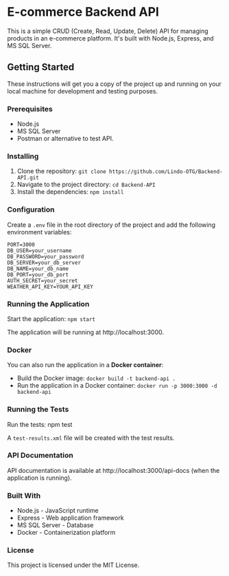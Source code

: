 # E-commerce Backend API

This is a simple CRUD (Create, Read, Update, Delete) API for managing products in an e-commerce platform. It's built with Node.js, Express, and MS SQL Server.

## Getting Started

These instructions will get you a copy of the project up and running on your local machine for development and testing purposes.

### Prerequisites

- Node.js
- MS SQL Server
- Postman or alternative to test API.

### Installing

1. Clone the repository: `git clone https://github.com/Lindo-OTG/Backend-API.git`
2. Navigate to the project directory: `cd Backend-API`
3. Install the dependencies: `npm install`

### Configuration

Create a `.env` file in the root directory of the project and add the following environment variables:

```env
PORT=3000
DB_USER=your_username
DB_PASSWORD=your_password
DB_SERVER=your_db_server
DB_NAME=your_db_name
DB_PORT=your_db_port
AUTH_SECRET=your_secret
WEATHER_API_KEY=YOUR_API_KEY
```

### Running the Application
Start the application: `npm start`

The application will be running at http://localhost:3000.

### Docker
You can also run the application in a **Docker container**:

* Build the Docker image: `docker build -t backend-api .`
* Run the application in a Docker container: `docker run -p 3000:3000 -d backend-api`

### Running the Tests
Run the tests: npm test

A `test-results.xml` file will be created with the test results.

### API Documentation
API documentation is available at http://localhost:3000/api-docs (when the application is running).

### Built With
* Node.js - JavaScript runtime
* Express - Web application framework
* MS SQL Server - Database
* Docker - Containerization platform

### License
This project is licensed under the MIT License.

